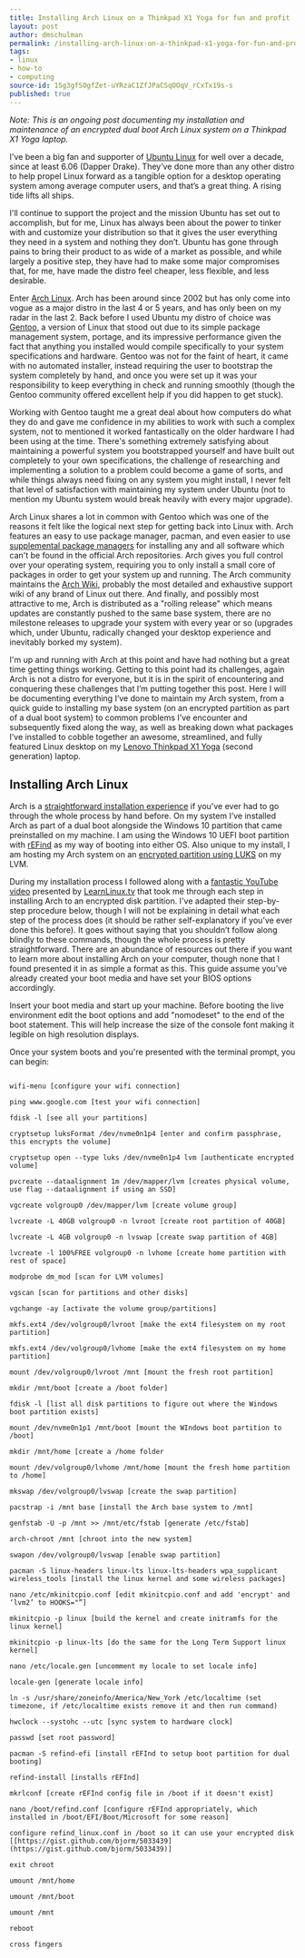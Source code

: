 ```yaml
---
title: Installing Arch Linux on a Thinkpad X1 Yoga for fun and profit
layout: post
author: dmschulman
permalink: /installing-arch-linux-on-a-thinkpad-x1-yoga-for-fun-and-profit/
tags:
- linux
- how-to
- computing
source-id: 1Sg3gfSOgfZet-uYRzaC1ZfJPaCSqOOqV_rCxTx19s-s
published: true
---
```

*Note: This is an ongoing post documenting my installation and maintenance of an encrypted dual boot Arch Linux system on a Thinkpad X1 Yoga laptop.*

I've been a big fan and supporter of [Ubuntu Linux](https://www.ubuntu.com/) for well over a decade, since at least 6.06 (Dapper Drake). They’ve done more than any other distro to help propel Linux forward as a tangible option for a desktop operating system among average computer users, and that’s a great thing. A rising tide lifts all ships.

I'll continue to support the project and the mission Ubuntu has set out to accomplish, but for me, Linux has always been about the power to tinker with and customize your distribution so that it gives the user everything they need in a system and nothing they don’t. Ubuntu has gone through pains to bring their product to as wide of a market as possible, and while largely a positive step, they have had to make some major compromises that, for me, have made the distro feel cheaper, less flexible, and less desirable. 

Enter [Arch Linux](https://www.archlinux.org/). Arch has been around since 2002 but has only come into vogue as a major distro in the last 4 or 5 years, and has only been on my radar in the last 2. Back before I used Ubuntu my distro of choice was [Gentoo](https://www.gentoo.org/), a version of Linux that stood out due to its simple package management system, portage, and its impressive performance given the fact that anything you installed would compile specifically to your system specifications and hardware. Gentoo was not for the faint of heart, it came with no automated installer, instead requiring the user to bootstrap the system completely by hand, and once you were set up it was your responsibility to keep everything in check and running smoothly (though the Gentoo community offered excellent help if you did happen to get stuck).

Working with Gentoo taught me a great deal about how computers do what they do and gave me confidence in my abilities to work with such a complex system, not to mentioned it worked fantastically on the older hardware I had been using at the time. There's something extremely satisfying about maintaining a powerful system you bootstrapped yourself and have built out completely to your own specifications, the challenge of researching and implementing a solution to a problem could become a game of sorts, and while things always need fixing on any system you might install, I never felt that level of satisfaction with maintaining my system under Ubuntu (not to mention my Ubuntu system would break heavily with every major upgrade).

Arch Linux shares a lot in common with Gentoo which was one of the reasons it felt like the logical next step for getting back into Linux with. Arch features an easy to use package manager, pacman, and even easier to use [supplemental package managers](https://wiki.archlinux.org/index.php/AUR_helpers) for installing any and all software which can't be found in the official Arch repositories. Arch gives you full control over your operating system, requiring you to only install a small core of packages in order to get your system up and running. The Arch community maintains the [Arch Wiki](https://wiki.archlinux.org/), probably the most detailed and exhaustive support wiki of any brand of Linux out there. And finally, and possibly most attractive to me, Arch is distributed as a "rolling release" which means updates are constantly pushed to the same base system, there are no milestone releases to upgrade your system with every year or so (upgrades which, under Ubuntu, radically changed your desktop experience and inevitably borked my system).

I'm up and running with Arch at this point and have had nothing but a great time getting things working. Getting to this point had its challenges, again Arch is not a distro for everyone, but it is in the spirit of encountering and conquering these challenges that I’m putting together this post. Here I will be documenting everything I’ve done to maintain my Arch system, from a quick guide to installing my base system (on an encrypted partition as part of a dual boot system) to common problems I’ve encounter and subsequently fixed along the way, as well as breaking down what packages I’ve installed to cobble together an awesome, streamlined, and fully featured Linux desktop on my [Lenovo Thinkpad X1 Yoga](https://www3.lenovo.com/us/en/laptops/thinkpad/thinkpad-x/Thinkpad-X1-Yoga-2nd-Gen/p/22TP2TXX12Y) (second generation) laptop.

## Installing Arch Linux

Arch is a [straightforward installation experience](https://wiki.archlinux.org/index.php/installation_guide) if you've ever had to go through the whole process by hand before. On my system I’ve installed Arch as part of a dual boot alongside the Windows 10 partition that came preinstalled on my machine. I am using the Windows 10 UEFI boot partition with [rEFind](http://www.rodsbooks.com/refind/) as my way of booting into either OS. Also unique to my install, I am hosting my Arch system on an [encrypted partition using LUKS](https://wiki.archlinux.org/index.php/Dm-crypt/Encrypting_an_entire_system) on my LVM.

During my installation process I followed along with a [fantastic YouTube video](https://www.youtube.com/watch?v=gB1N00wj3bw) presented by [LearnLinux.tv](https://www.learnlinux.tv/) that took me through each step in installing Arch to an encrypted disk partition. I've adapted their step-by-step procedure below, though I will not be explaining in detail what each step of the process does (it should be rather self-explanatory if you’ve ever done this before). It goes without saying that you shouldn’t follow along blindly to these commands, though the whole process is pretty straightforward. There are an abundance of resources out there if you want to learn more about installing Arch on your computer, though none that I found presented it in as simple a format as this. This guide assume you’ve already created your boot media and have set your BIOS options accordingly.

Insert your boot media and start up your machine. Before booting the live environment edit the boot options and add "nomodeset" to the end of the boot statement. This will help increase the size of the console font making it legible on high resolution displays.

Once your system boots and you're presented with the terminal prompt, you can begin:

```

wifi-menu [configure your wifi connection]

ping www.google.com [test your wifi connection]

fdisk -l [see all your partitions]

cryptsetup luksFormat /dev/nvme0n1p4 [enter and confirm passphrase, this encrypts the volume]

cryptsetup open --type luks /dev/nvme0n1p4 lvm [authenticate encrypted volume]

pvcreate --dataalignment 1m /dev/mapper/lvm [creates physical volume, use flag --dataalignment if using an SSD]

vgcreate volgroup0 /dev/mapper/lvm [create volume group]

lvcreate -L 40GB volgroup0 -n lvroot [create root partition of 40GB]

lvcreate -L 4GB volgroup0 -n lvswap [create swap partition of 4GB]

lvcreate -l 100%FREE volgroup0 -n lvhome [create home partition with rest of space]

modprobe dm_mod [scan for LVM volumes]

vgscan [scan for partitions and other disks] 

vgchange -ay [activate the volume group/partitions]

mkfs.ext4 /dev/volgroup0/lvroot [make the ext4 filesystem on my root partition]

mkfs.ext4 /dev/volgroup0/lvhome [make the ext4 filesystem on my home partition]

mount /dev/volgroup0/lvroot /mnt [mount the fresh root partition]

mkdir /mnt/boot [create a /boot folder]

fdisk -l [list all disk partitions to figure out where the Windows boot partition exists]

mount /dev/nvme0n1p1 /mnt/boot [mount the WIndows boot partition to /boot]

mkdir /mnt/home [create a /home folder

mount /dev/volgroup0/lvhome /mnt/home [mount the fresh home partition to /home]

mkswap /dev/volgroup0/lvswap [create the swap partition]

pacstrap -i /mnt base [install the Arch base system to /mnt]

genfstab -U -p /mnt >> /mnt/etc/fstab [generate /etc/fstab]

arch-chroot /mnt [chroot into the new system]

swapon /dev/volgroup0/lvswap [enable swap partition]

pacman -S linux-headers linux-lts linux-lts-headers wpa_supplicant wireless_tools [install the linux kernel and some wireless packages]

nano /etc/mkinitcpio.conf [edit mkinitcpio.conf and add 'encrypt' and ‘lvm2’ to HOOKS="”]

mkinitcpio -p linux [build the kernel and create initramfs for the linux kernel]

mkinitcpio -p linux-lts [do the same for the Long Term Support linux kernel]

nano /etc/locale.gen [uncomment my locale to set locale info]

locale-gen [generate locale info]

ln -s /usr/share/zoneinfo/America/New_York /etc/localtime (set timezone, if /etc/localtime exists remove it and then run command)

hwclock --systohc --utc [sync system to hardware clock]

passwd [set root password]

pacman -S refind-efi [install rEFInd to setup boot partition for dual booting]

refind-install [installs rEFInd]

mkrlconf [create rEFInd config file in /boot if it doesn't exist]

nano /boot/refind.conf [configure rEFInd appropriately, which installed in /boot/EFI/Boot/Microsoft for some reason]

configure refind_linux.conf in /boot so it can use your encrypted disk [[https://gist.github.com/bjorm/5033439](https://gist.github.com/bjorm/5033439)]

exit chroot 

umount /mnt/home

umount /mnt/boot

umount /mnt

reboot 

cross fingers

```

